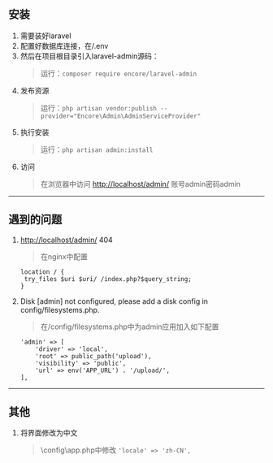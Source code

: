 ## 安装
1. 需要装好laravel
2. 配置好数据库连接，在/.env
3. 然后在项目根目录引入laravel-admin源码：
   > 运行：`composer require encore/laravel-admin` 
4. 发布资源
   > 运行：`php artisan vendor:publish --provider="Encore\Admin\AdminServiceProvider"
`
5. 执行安装
   >运行：`php artisan admin:install`
6. 访问
   >在浏览器中访问 <http://localhost/admin/>  账号admin密码admin
  
---
## 遇到的问题

1. <http://localhost/admin/> 404
   > 在nginx中配置
   ```
   location / {
    try_files $uri $uri/ /index.php?$query_string;
   }
   ```
2. Disk \[admin] not configured, please add a disk config in config/filesystems.php.
   >在/config/filesystems.php中为admin应用加入如下配置
   ```
   'admin' => [
       'driver' => 'local',
       'root' => public_path('upload'),
       'visibility' => 'public',
       'url' => env('APP_URL') . '/upload/',
   ],
   ```

---

## 其他

1. 将界面修改为中文
   > \config\app.php中修改
  `'locale' => 'zh-CN',`

